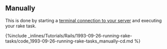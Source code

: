

## Manually
This is done by starting a [terminal connection to your server](http://help.cloud66.com/managing-your-stack/ssh-to-your-server) and executing your rake task.



{%include _inlines/Tutorials/Rails/1993-09-26-running-rake-tasks/code_1993-09-26-running-rake-tasks_manually-cd.md %}



